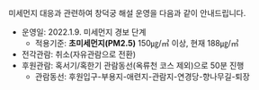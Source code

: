 미세먼지 대응과 관련하여 창덕궁 해설 운영을 다음과 같이 안내드립니다.
- 운영일: 2022.1.9. 미세먼지 경보 단계
  * 적용기준: **초미세먼지(PM2.5)** 150㎍/㎥ 이상, 현재 188㎍/㎥
- 전각관람: 취소(자유관람으로 전환)
- 후원관람: 혹서기/혹한기 관람동선(옥류천 코스 제외)으로 50분 진행
  * 관람동선: 후원입구-부용지-애련지-관람지-연경당-향나무길-퇴장